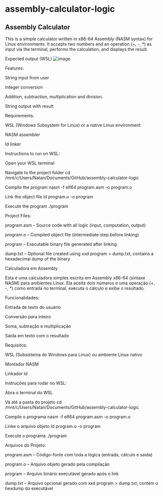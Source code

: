 # assembly-calculator-logic

## Assembly Calculator

This is a simple calculator written in x86-64 Assembly (NASM syntax) for Linux environments.
It accepts two numbers and an operation (+, -, *) as input via the terminal, performs the calculation, and displays the result.

Expected output (WSL)
![image](https://github.com/user-attachments/assets/a58e0721-85af-49d2-b490-8d8bba1a6c74)


Features:

String input from user

Integer conversion

Addition, subtraction, multiplication and division.

String output with result

Requirements:

WSL (Windows Subsystem for Linux) or a native Linux environment

NASM assembler

ld linker

Instructions to run on WSL:

Open your WSL terminal

Navigate to the project folder
cd /mnt/c/Users/Natan/Documents/GitHub/assembly-calculator-logic

Compile the program
nasm -f elf64 program.asm -o program.o

Link the object file
ld program.o -o program

Execute the program
./program

Project Files:

program.asm – Source code with all logic (input, computation, output)

program.o – Compiled object file (intermediate step before linking)

program – Executable binary file generated after linking

dump.txt – Optional file created using xxd program > dump.txt, contains a hexadecimal dump of the binary

Calculadora em Assembly

Esta é uma calculadora simples escrita em Assembly x86-64 (sintaxe NASM) para ambientes Linux.
Ela aceita dois números e uma operação (+, -, *) como entrada no terminal, executa o cálculo e exibe o resultado.

Funcionalidades:

Entrada de texto do usuário

Conversão para inteiro

Soma, subtração e multiplicação

Saída em texto com o resultado

Requisitos:

WSL (Subsistema do Windows para Linux) ou ambiente Linux nativo

Montador NASM

Linkador ld

Instruções para rodar no WSL:

Abra o terminal do WSL

Vá até a pasta do projeto
cd /mnt/c/Users/Natan/Documents/GitHub/assembly-calculator-logic

Compile o programa
nasm -f elf64 program.asm -o program.o

Linke o arquivo objeto
ld program.o -o program

Execute o programa
./program

Arquivos do Projeto:

program.asm – Código-fonte com toda a lógica (entrada, cálculo e saída)

program.o – Arquivo objeto gerado pela compilação

program – Arquivo binário executável gerado após o link

dump.txt – Arquivo opcional gerado com xxd program > dump.txt, contém o hexdump do executável

